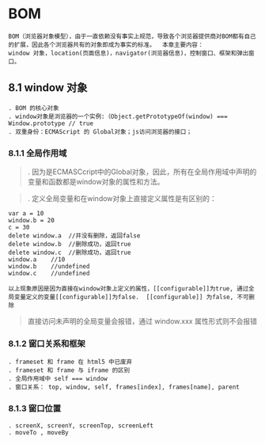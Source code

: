 # BOM  

    BOM（浏览器对象模型），由于一直依赖没有事实上规范，导致各个浏览器提供商对BOM都有自己的扩展，因此各个浏览器共有的对象即成为事实的标准。  本章主要内容：  
    window 对象，location(页面信息)，navigator(浏览器信息)，控制窗口、框架和弹出窗口。  

## 8.1 window 对象  

    . BOM 的核心对象  
    . window对象是浏览器的一个实例:（Object.getPrototypeOf(window) === Window.prototype // true  
    . 双重身份：ECMAScript 的 Global对象；js访问浏览器的接口； 

### 8.1.1 全局作用域  
    
> . 因为是ECMASCcript中的Global对象，因此，所有在全局作用域中声明的变量和函数都是window对象的属性和方法。 

> . 定义全局变量和在window对象上直接定义属性是有区别的：  

    var a = 10  
    window.b = 20  
    c = 30  
    delete window.a  //并没有删除，返回false  
    delete window.b  //删除成功，返回true  
    delete window.c  //删除成功，返回true  
    window.a    //10   
    window.b    //undefined    
    window.c    //undefined  

    以上现象原因是因为直接在window对象上定义的属性，[[configurable]]为true, 通过全局变量定义的变量[[configurable]]为false.  [[configurable]] 为false, 不可删除  

> 直接访问未声明的全局变量会报错，通过 window.xxx 属性形式则不会报错

### 8.1.2 窗口关系和框架  

    . frameset 和 frame 在 html5 中已废弃  
    . frameset 和 frame 与 iframe 的区别  
    . 全局作用域中 self === window  
    . 窗口关系： top, window, self, frames[index], frames[name], parent  

### 8.1.3 窗口位置  

    . screenX, screenY, screenTop, screenLeft 
    . moveTo , moveBy 